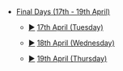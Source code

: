 <div class="treeview">
    <ul>
        <li>
            <div><p><a href="javascript:void 0" onclick="TreeMenu.toggle(this)"</a>
                <a href="javascript:void 0" onclick="TreeMenu.toggle(this)">Final Days (17th - 19th April)</a></p></div>
            <ul>
                <li class="cl">
                    <div>
                        <p>
              <a href="/days/korea/17apr/" class="sc">&#9658;</a>
              <a href="/days/korea/17apr/">17th April (Tuesday)</a>
            </p>
          </div>
        </li>
         <li class="cl">
          <div>
            <p>
              <a href="/days/week6/18apr/" class="sc">&#9658;</a>
              <a href="/days/week6/18apr/">18th April (Wednesday)</a>
            </p>
          </div>
        </li>
                 <li class="cl">
          <div>
            <p>
              <a href="/days/week6/19apr/" class="sc">&#9658;</a>
              <a href="/days/week6/19apr/">19th April (Thursday)</a>
            </p>
          </div>
        </li>
      </ul>
    </li>
  </ul>
</div>

